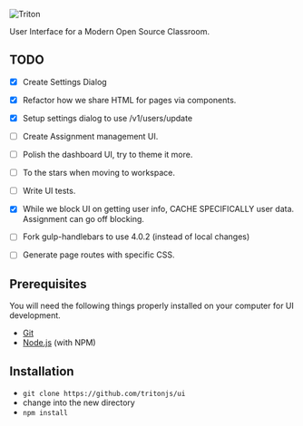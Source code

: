 ![Triton](https://github.com/tritonjs/ui/raw/master/public/css/img/tb.png)

User Interface for a Modern Open Source Classroom.

## TODO

* [x] Create Settings Dialog
* [x] Refactor how we share HTML for pages via components.
* [x] Setup settings dialog to use /v1/users/update
* [ ] Create Assignment management UI.
* [ ] Polish the dashboard UI, try to theme it more.
* [ ] To the stars when moving to workspace.
* [ ] Write UI tests.
* [x] While we block UI on getting user info, CACHE SPECIFICALLY user data. Assignment can go off blocking.

* [ ] Fork gulp-handlebars to use 4.0.2 (instead of local changes)
* [ ] Generate page routes with specific CSS.



## Prerequisites

You will need the following things properly installed on your computer for UI development.

* [Git](http://git-scm.com/)
* [Node.js](http://nodejs.org/) (with NPM)

## Installation

* `git clone https://github.com/tritonjs/ui`
* change into the new directory
* `npm install`
